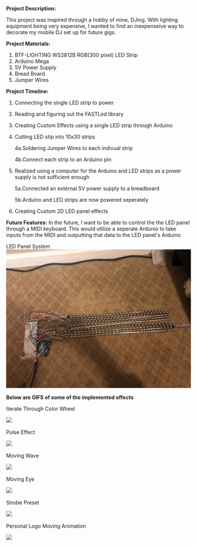 <b>Project Description:</b>

   This project was inspired through a hobby of mine, DJing. With lighting equipment being very expensive, I wanted to find an inexpenseive
   way to decorate my mobile DJ set up for future gigs.

<b>Project Materials:</b>

  1. BTF-LIGHTING WS2812B RGB(300 pixel) LED Strip  
  2. Arduino Mega  
  3. 5V Power Supply
  4. Bread Board
  5. Jumper Wires
  
  
<b>Project Timeline:</b>

  1. Connecting the single LED strip to power
  2. Reading and figuring out the FASTLed library
  3. Creating Custom Effects using a single LED strip through Arduino
  4. Cutting LED stip into 10x30 strips
  
      4a.Soldering Jumper Wires to each indivual strip
    
      4b.Connect each strip to an Arduino pin
      
  5. Realized using a computer for the Arduino and LED strips as a power supply is not sufficient enough
  
      5a.Connected an external 5V power supply to a breadboard
    
      5b.Arduino and LED strips are now powered seperately
      
  6. Creating Custom 2D LED panel effects

<b>Future Features:</b>
In the future, I want to be able to control the the LED panel through a MIDI keyboard. This would utilize
a seperate Ardunio to take inputs from the MIDI and outputting that data to the LED panel's Arduino

LED Panel System
![](demo/LEDSystem.jpg)


<b>Below are GIFS of some of the implemented effects</b>

Iterate Through Color Wheel

![](demo/ScrollColorWheel.gif)

Pulse Effect

![](demo/PulseEffect.gif)

Moving Wave

![](demo/MovingWave.gif)

Moving Eye

![](demo/MovingEye.gif)

Strobe Preset

![](demo/StrobePreset.gif)

Personal Logo Moving Animation

![](demo/MovingAnimation.gif)
